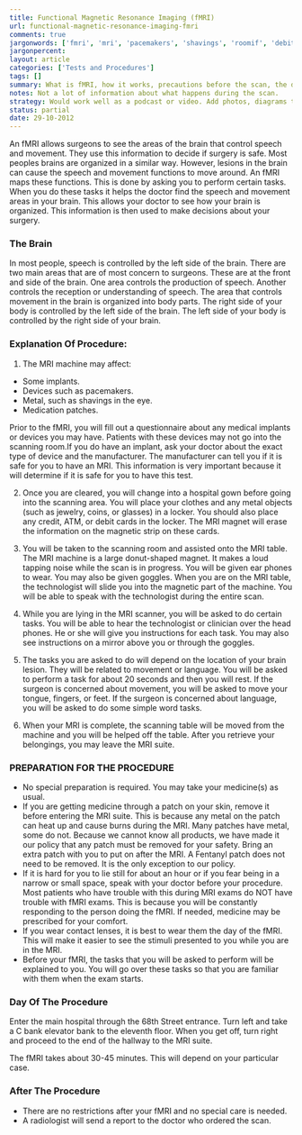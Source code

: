 ```yaml
---
title: Functional Magnetic Resonance Imaging (fMRI)
url: functional-magnetic-resonance-imaging-fmri
comments: true
jargonwords: ['fmri', 'mri', 'pacemakers', 'shavings', 'roomif', 'debit', 'donut-shaped', 'technologist', 'clinician', 'cannot', 'fentanyl', 'radiologist']
jargonpercent:
layout: article
categories: ['Tests and Procedures']
tags: []
summary: What is fMRI, how it works, precautions before the scan, the day of the fMRI and afterwards. 
notes: Not a lot of information about what happens during the scan. 
strategy: Would work well as a podcast or video. Add photos, diagrams to make it feel more humane.  (Rethink? No. Some re-writing? No. Graphics or diagrams? Yes. Photography? Yes. Podcast or audio? Yes. Video? Yes)
status: partial 
date: 29-10-2012
---
```

An fMRI allows surgeons to see the areas of the brain that control speech and movement. They use this information to decide if surgery is safe. Most peoples brains are organized in a similar way. However, lesions in the brain can cause the speech and movement functions to move around. An fMRI maps these functions. This is done by asking you to perform certain tasks. When you do these tasks it helps the doctor find the speech and movement areas in your brain. This allows your doctor to see how your brain is organized. This information is then used to make decisions about your surgery. 

### The Brain
In most people, speech is controlled by the left side of the brain. There are two main areas that are of most concern to surgeons. These are at the front and side of the brain. One area controls the production of speech. Another controls the reception or understanding of speech. The area that controls movement in the brain is organized into body parts. The right side of your body is controlled by the left side of the brain. The left side of your body is controlled by the right side of your brain. 

### Explanation Of Procedure:

1. The MRI machine may affect:

* Some implants.
* Devices such as pacemakers.
* Metal, such as shavings in the eye.
* Medication patches. 

Prior to the fMRI, you will fill out a questionnaire about any medical implants or devices you may have. Patients with these devices may not go into the scanning room.If you do have an implant, ask your doctor about the exact type of device and the manufacturer. The manufacturer can tell you if it is safe for you to have an MRI. This information is very important because it will determine if it is safe for you to have this test. 

2. Once you are cleared, you will change into a hospital gown before going into the scanning area. You will place your clothes and any metal objects (such as jewelry, coins, or glasses) in a locker. You should also place any credit, ATM, or debit cards in the locker. The MRI magnet will erase the information on the magnetic strip on these cards.

3. You will be taken to the scanning room and assisted onto the MRI table. The MRI machine is a large donut-shaped magnet. It makes a loud tapping noise while the scan is in progress. You will be given ear phones to wear. You may also be given goggles. When you are on the MRI table, the technologist will slide you into the magnetic part of the machine. You will be able to speak with the technologist during the entire scan.

4. While you are lying in the MRI scanner, you will be asked to do certain tasks. You will be able to hear the technologist or clinician over the head phones. He or she will give you instructions for each task. You may also see instructions on a mirror above you or through the goggles.
 
5. The tasks you are asked to do will depend on the location of your brain lesion. They will be related to movement or language. You will be asked to perform a task for about 20 seconds and then you will rest. If the surgeon is concerned about movement, you will be asked to move your tongue, fingers, or feet. If the surgeon is concerned about language, you will be asked to do some simple word tasks.

6. When your MRI is complete, the scanning table will be moved from the machine and you will be helped off the table. After you retrieve your belongings, you may leave the MRI suite.

### PREPARATION FOR THE PROCEDURE

* No special preparation is required. You may take your medicine(s) as usual.
* If you are getting medicine through a patch on your skin, remove it before entering the MRI suite. This is because any metal on the patch can heat up and cause burns during the MRI. Many patches have metal, some do not. Because we cannot know all products, we have made it our policy that any patch must be removed for your safety. Bring an extra patch with you to put on after the MRI. A Fentanyl patch does not need to be removed. It is the only exception to our policy. 
* If it is hard for you to lie still for about an hour or if you fear being in a narrow or small space, speak with your doctor before your procedure. Most patients who have trouble with this during MRI exams do NOT have trouble with fMRI exams. This is because you will be constantly responding to the person doing the fMRI. If needed, medicine may be prescribed for your comfort. 
* If you wear contact lenses, it is best to wear them the day of the fMRI. This will make it easier to see the stimuli presented to you while you are in the MRI.
* Before your fMRI, the tasks that you will be asked to perform will be explained to you. You will go over these tasks so that you are familiar with them when the exam starts. 

### Day Of The Procedure

Enter the main hospital through the 68th Street entrance. Turn left and take a C bank elevator bank to the eleventh floor. When you get off, turn right and proceed to the end of the hallway to the MRI suite. 

The fMRI takes about 30-45 minutes. This will depend on your particular case. 

### After The Procedure

* There are no restrictions after your fMRI and no special care is needed. 
* A radiologist will send a report to the doctor who ordered the scan.